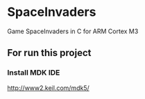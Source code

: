# SpaceInvaders
Game SpaceInvaders in C for ARM Cortex M3

## For run this project  

### Install MDK IDE  
http://www2.keil.com/mdk5/  

### 
